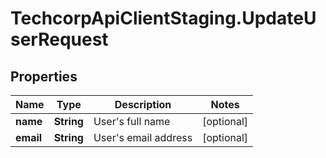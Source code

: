 # TechcorpApiClientStaging.UpdateUserRequest

## Properties

Name | Type | Description | Notes
------------ | ------------- | ------------- | -------------
**name** | **String** | User&#39;s full name | [optional] 
**email** | **String** | User&#39;s email address | [optional] 


